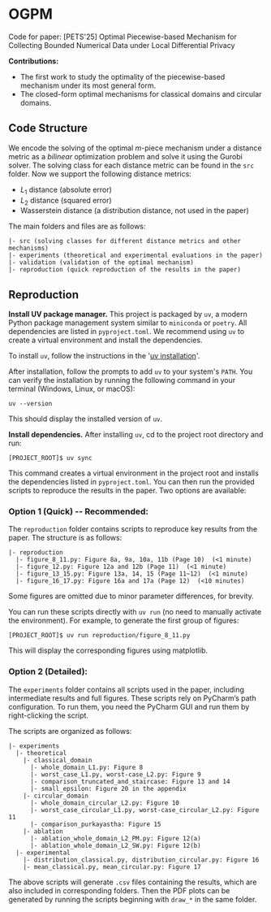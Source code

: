 # OGPM

Code for paper: [PETS'25] Optimal Piecewise-based Mechanism for Collecting Bounded Numerical Data under Local Differential Privacy

**Contributions:** 

* The first work to study the optimality of the piecewise-based mechanism under its most general form.
* The closed-form optimal mechanisms for classical domains and circular domains.

## Code Structure

We encode the solving of the optimal $m$-piece mechanism under a distance metric as a *bilinear* optimization problem and solve it using the Gurobi solver.
The solving class for each distance metric can be found in the `src` folder.
Now we support the following distance metrics:
- $L_1$ distance (absolute error)
- $L_2$ distance (squared error)
- Wasserstein distance (a distribution distance, not used in the paper)

The main folders and files are as follows:

```
|- src (solving classes for different distance metrics and other mechanisms)
|- experiments (theoretical and experimental evaluations in the paper)
|- validation (validation of the optimal mechanism)
|- reproduction (quick reproduction of the results in the paper)
```

## Reproduction 

**Install UV package manager.**
This project is packaged by `uv`, a modern Python package management system similar to `miniconda` or `poetry`.
All dependencies are listed in `pyproject.toml`.
We recommend using `uv` to create a virtual environment and install the dependencies.

To install `uv`, follow the instructions in the '[uv installation](https://docs.astral.sh/uv/)'.

After installation, follow the prompts to add `uv` to your system's `PATH`.
You can verify the installation by running the following command in your terminal (Windows, Linux, or macOS):

```
uv --version
```
This should display the installed version of `uv`.

**Install dependencies.**
After installing `uv`, cd to the project root directory and run:

```
[PROJECT_ROOT]$ uv sync
```

This command creates a virtual environment in the project root and installs the dependencies listed in `pyproject.toml`.
You can then run the provided scripts to reproduce the results in the paper. Two options are available:

### Option 1 (Quick) -- Recommended:

The `reproduction` folder contains scripts  to reproduce key results from the paper. The structure is as follows:

```
|- reproduction
  |- figure_8_11.py: Figure 8a, 9a, 10a, 11b (Page 10)  (<1 minute)
  |- figure_12.py: Figure 12a and 12b (Page 11)  (<1 minute)
  |- figure_13_15.py: Figure 13a, 14, 15 (Page 11~12)  (<1 minute)
  |- figure_16_17.py: Figure 16a and 17a (Page 12)  (<10 minutes)
```
Some figures are omitted due to minor parameter differences, for brevity.

You can run these scripts directly with `uv run` (no need to manually activate the environment).
For example, to generate the first group of figures:

```
[PROJECT_ROOT]$ uv run reproduction/figure_8_11.py
```

This will display the corresponding figures using matplotlib.

### Option 2 (Detailed):

The `experiments` folder contains all scripts used in the paper, including intermediate results and full figures.
These scripts rely on PyCharm’s path configuration. To run them, you need the PyCharm GUI and run them by right-clicking the script.

The scripts are organized as follows:

```
|- experiments
  |- theoretical
    |- classical_domain
      |- whole_domain_L1.py: Figure 8
      |- worst_case_L1.py, worst-case_L2.py: Figure 9
      |- comparison_truncated_and_staircase: Figure 13 and 14
      |- small_epsilon: Figure 20 in the appendix
    |- circular_domain
      |- whole_domain_circular_L2.py: Figure 10
      |- worst_case_circular_L1.py, worst-case_circular_L2.py: Figure 11
      |- comparison_purkayastha: Figure 15
    |- ablation
      |- ablation_whole_domain_L2_PM.py: Figure 12(a)
      |- ablation_whole_domain_L2_SW.py: Figure 12(b)
  |- experimental
    |- distribution_classical.py, distribution_circular.py: Figure 16
    |- mean_classical.py, mean_circular.py: Figure 17
```

The above scripts will generate `.csv` files containing the results, which are also included in corresponding folders.
Then the PDF plots can be generated by running the scripts beginning with `draw_*` in the same folder.


